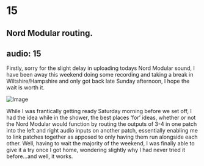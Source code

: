 # 15
## Nord Modular routing.
audio: 15
---

Firstly, sorry for the slight delay in uploading todays Nord Modular sound, I have been away this weekend doing some recording and taking a break in Wiltshire/Hampshire and only got back late Sunday afternoon, I hope the wait is worth it.

![Image](/assets/img/Snd-15.jpg)

While I was frantically getting ready Saturday morning before we set off, I had the idea while in the shower, the best places ‘for’ ideas, whether or not the Nord Modular would function by routing the outputs of 3-4 in one patch into the left and right audio inputs on another patch, essentially enabling me to link patches together as apposed to only having them run alongside each other. Well, having to wait the majority of the weekend, I was finally able to give it a try once I got home, wondering slightly why I had never tried it before…and well, it works.